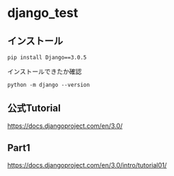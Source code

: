 # django_test

## インストール
```
pip install Django==3.0.5
```
インストールできたか確認
```
python -m django --version
```

## 公式Tutorial

https://docs.djangoproject.com/en/3.0/

## Part1
https://docs.djangoproject.com/en/3.0/intro/tutorial01/



